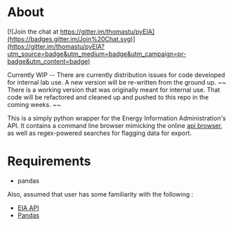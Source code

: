 # About

[![Join the chat at https://gitter.im/thomastu/pyEIA](https://badges.gitter.im/Join%20Chat.svg)](https://gitter.im/thomastu/pyEIA?utm_source=badge&utm_medium=badge&utm_campaign=pr-badge&utm_content=badge)

Currently WIP -- There are currently distribution issues for code developed for internal lab use.  A new version will be re-written from the ground up.
~~ There is a working version that was originally meant for internal use.  That code will be refactored and cleaned up and pushed to this repo in the coming weeks.  ~~

This is a simply python wrapper for the Energy Information Administration's API.
It contains a command line browser mimicking the online [api browser](http://www.eia.gov/beta/api/qb.cfm), as well as 
regex-powered searches for flagging data for export.

# Requirements
* pandas 

Also, assumed that user has some familiarity with the following : 
* [EIA API](http://www.eia.gov/developer/)
* [Pandas](http://pandas.pydata.org/pandas-docs/stable/)

